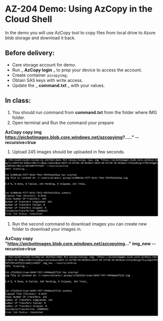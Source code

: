 # AZ-204 Demo: Using AzCopy in the Cloud Shell

In the demo you will use AzCopy tool to copy files from local drive to Azure blob storage and download it back.

## Before delivery:

- Care storage account for demo.
- Run _ **AzCopy login** _ to prep your device to access the account.
- Create container `azcopyimg`;
- Obtain SAS keys with write access.
- Update the _ **command.txt** _ with your values.

## In class:

1. You should run command from **command.txt** from the folder where IMG folder. 
1. Open terminal and Run the command your prepare

**AzCopy copy img https://picbotimages.blob.core.windows.net/azcopyimg?.....&quot; --recursive=true**

1. Upload 245 images should be uploaded in few seconds.

![Upload files](upload.png)

1. Run the second command to download images you can create new folder to download your images in.

**AzCopy copy &quot;https://picbotimages.blob.core.windows.net/azcopyimg...&quot; img\_new --recursive=true**

![Download files](download.png)